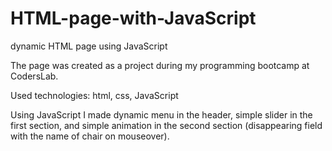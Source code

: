 # HTML-page-with-JavaScript
dynamic HTML page using JavaScript

The page was created as a project during my programming bootcamp at CodersLab.

Used technologies: html, css, JavaScript

Using JavaScript I made dynamic menu in the header, simple slider in the first section, and simple animation in the second section (disappearing field with the name of chair on mouseover).
